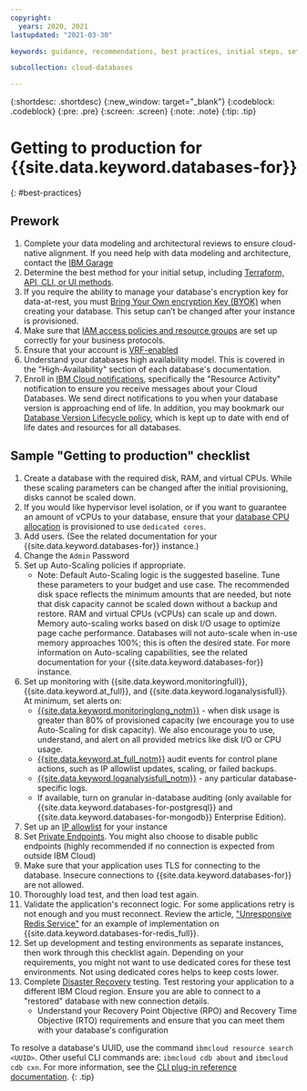 ```yaml
---
copyright:
  years: 2020, 2021
lastupdated: "2021-03-30"

keywords: guidance, recommendations, best practices, initial steps, setup

subcollection: cloud-databases

---
```


{:shortdesc: .shortdesc}
{:new_window: target="_blank"}
{:codeblock: .codeblock}
{:pre: .pre}
{:screen: .screen}
{:note: .note}
{:tip: .tip}


# Getting to production for {{site.data.keyword.databases-for}}
{: #best-practices}

## Prework

1. Complete your data modeling and architectural reviews to ensure cloud-native alignment. If you need help with data modeling and architecture, contact the [IBM Garage](https://cloud.ibm.com/catalog/services/consult-with-ibm-garage) 
2. Determine the best method for your initial setup, including [Terraform, API, CLI, or UI methods](/docs/cloud-databases?topic=cloud-databases-provisioning).
3. If you require the ability to manage your database's encryption key for data-at-rest, you must [Bring Your Own encryption Key (BYOK)](/docs/cloud-databases?topic=cloud-databases-key-protect) when creating your database. This setup can’t be changed after your instance is provisioned.
4. Make sure that [IAM access policies and resource groups](/docs/account?topic=account-iamoverview) are set up correctly for your business protocols.
5. Ensure that your account is [VRF-enabled](/docs/account?topic=account-vrf-service-endpoint#before-service-endpoint-enablement)
6. Understand your databases high availability model. This is covered in the "High-Availability" section of each database's documentation. 
7. Enroll in [IBM Cloud notifications](https://cloud.ibm.com/docs/account?topic=account-email-prefs), specifically the "Resource Activity" notification to ensure you receive messages about your Cloud Databases. We send direct notifications to you when your database version is approaching end of life. In addition, you may bookmark our [Database Version Lifecycle policy](/docs/cloud-databases?topic=cloud-databases-versioning-policy), which is kept up to date with end of life dates and resources for all databases.


## Sample "Getting to production" checklist

1. Create a database with the required disk, RAM, and virtual CPUs. While these scaling parameters can be changed after the initial provisioning, disks cannot be scaled down. 
2. If you would like hypervisor level isolation, or if you want to guarantee an amount of vCPUs to your database, ensure that your [database CPU allocation](/docs/cloud-databases?topic=cloud-databases-provisioning#using-the-catalog) is provisioned to use `dedicated cores`.
3. Add users. (See the related documentation for your {{site.data.keyword.databases-for}} instance.)
4. Change the `Admin` Password
5. Set up Auto-Scaling policies if appropriate. 
   * Note: Default Auto-Scaling logic is the suggested baseline. Tune these parameters to your budget and use case. The recommended disk space reflects the minimum amounts that are needed, but note that disk capacity cannot be scaled down without a backup and restore. RAM and virtual CPUs (vCPUs) can scale up and down. Memory auto-scaling works based on disk I/O usage to optimize page cache performance. Databases will not auto-scale when in-use memory approaches 100%; this is often the desired state.
   For more information on Auto-scaling capabilities, see the related documentation for your {{site.data.keyword.databases-for}} instance.  
6. Set up monitoring with {{site.data.keyword.monitoringfull}}, {{site.data.keyword.at_full}}, and {{site.data.keyword.loganalysisfull}}. At minimum, set alerts on:
   * [{{site.data.keyword.monitoringlong_notm}}](/docs/monitoring) - when disk usage is greater than 80% of provisioned capacity (we encourage you to use Auto-Scaling for disk capacity). We also encourage you to use, understand, and alert on all provided metrics like disk I/O or CPU usage. 
   * [{{site.data.keyword.at_full_notm}}](/docs/cloud-databases?topic=cloud-databases-activity-tracker) audit events for control plane actions, such as IP allowlist updates, scaling, or failed backups.
   * [{{site.data.keyword.loganalysisfull_notm}}](/docs/cloud-databases?topic=cloud-databases-logging) - any particular database-specific logs. 
   * If available, turn on granular in-database auditing (only available for {{site.data.keyword.databases-for-postgresql}} and {{site.data.keyword.databases-for-mongodb}} Enterprise Edition).
7. Set up an [IP allowlist](/docs/cloud-databases?topic=cloud-databases-allowlisting) for your instance
8. Set [Private Endpoints](/docs/cloud-databases?topic=cloud-databases-service-endpoints#private-endpoints). You might also choose to disable public endpoints (highly recommended if no connection is expected from outside IBM Cloud)
9. Make sure that your application uses TLS for connecting to the database. Insecure connections to {{site.data.keyword.databases-for}} are not allowed.
10. Thoroughly load test, and then load test again.
11. Validate the application's reconnect logic. For some applications retry is not enough and you must reconnect. Review the article, ["Unresponsive Redis Service"](https://developer.ibm.com/articles/error-detection-and-handling-with-redis/) for an example of implementation on {{site.data.keyword.databases-for-redis_full}}. 
12. Set up development and testing environments as separate instances, then work through this checklist again. Depending on your requirements, you might not want to use dedicated cores for these test environments. Not using dedicated cores helps to keep costs lower. 
13. Complete [Disaster Recovery](/docs/cloud-databases?topic=cloud-databases-ha-dr) testing. Test restoring your application to a different IBM Cloud region. Ensure you are able to connect to a "restored" database with new connection details.
    * Understand your Recovery Point Objective (RPO) and Recovery Time Objective (RTO) requirements and ensure that you can meet them with your database's configuration

To resolve a database's UUID, use the command `ibmcloud resource search <UUID>`. Other useful CLI commands are: `ibmcloud cdb about` and `ibmcloud cdb cxn`. For more information, see the [CLI plug-in reference documentation](/docs/cloud-databases?topic=databases-cli-plugin-cdb-reference).
{: .tip}

